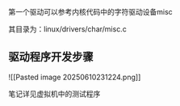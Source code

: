 
第一个驱动可以参考内核代码中的字符驱动设备misc

其目录为：linux/drivers/char/misc.c

## 驱动程序开发步骤

![[Pasted image 20250610231224.png]]


笔记详见虚拟机中的测试程序

